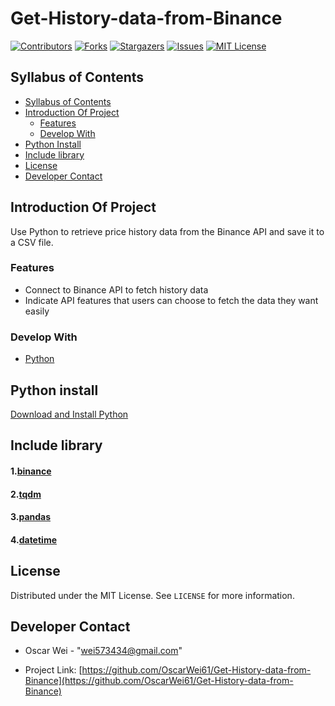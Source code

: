 # Get-History-data-from-Binance

<div id="top"></div>

[![Contributors][contributors-shield]][contributors-url]
[![Forks][forks-shield]][forks-url]
[![Stargazers][stars-shield]][stars-url]
[![Issues][issues-shield]][issues-url]
[![MIT License][license-shield]][license-url]

</div>

## Syllabus of Contents

- [Syllabus of Contents](#syllabus-of-contents)
- [Introduction Of Project](#introduction-of-project)
  - [Features](#features)
  - [Develop With](#develop-with)
- [Python Install](#python-install)
- [Include library](#include-library)
- [License](#license)
- [Developer Contact](#developer-contact)


## Introduction Of Project

Use Python to retrieve price history data from the Binance API and save it to a CSV file.

### Features

- Connect to Binance API to fetch history data
- Indicate API features that users can choose to fetch the data they want easily

### Develop With

* [Python](https://www.python.org/)


## Python install

[Download and Install Python](https://www.python.org/)


## Include library

#### 1.[binance](https://pypi.org/project/python-binance/)

#### 2.[tqdm](https://pypi.org/project/tqdm/)

#### 3.[pandas](https://pypi.org/project/pandas/)

#### 4.[datetime](https://pypi.org/project/DateTime/)


## License

Distributed under the MIT License. See `LICENSE` for more information.

## Developer Contact

- Oscar Wei - "wei573434@gmail.com"


- Project Link: [https://github.com/OscarWei61/Get-History-data-from-Binance](https://github.com/OscarWei61/Get-History-data-from-Binance)


<!-- MARKDOWN LINKS & IMAGES -->
<!-- https://www.markdownguide.org/basic-syntax/#reference-style-links -->
[contributors-shield]: https://img.shields.io/github/contributors/OscarWei61/Get-History-data-from-Binance.svg?style=for-the-badge
[contributors-url]: https://github.com/OscarWei61/Get-History-data-from-Binance/graphs/contributors
[forks-shield]: https://img.shields.io/github/forks/OscarWei61/Get-History-data-from-Binance.svg?style=for-the-badge
[forks-url]: https://github.com/OscarWei61/Get-History-data-from-Binance/members
[stars-shield]: https://img.shields.io/github/stars/OscarWei61/Get-History-data-from-Binance.svg?style=for-the-badge
[stars-url]: https://github.com/OscarWei61/Get-History-data-from-Binance/stargazers
[issues-shield]: https://img.shields.io/github/issues/OscarWei61/Get-History-data-from-Binance.svg?style=for-the-badge
[issues-url]: https://github.com/OscarWei61/Get-History-data-from-Binance/issues
[license-shield]: https://img.shields.io/github/license/OscarWei61/Get-History-data-from-Binance.svg?style=for-the-badge
[license-url]: https://github.com/OscarWei61/Get-History-data-from-Binance/blob/master/LICENSE